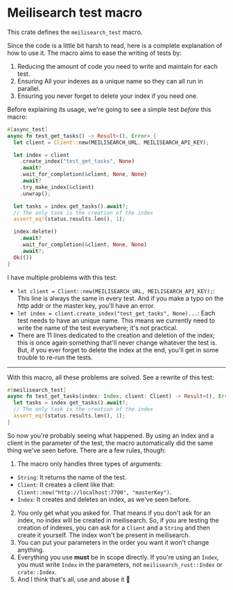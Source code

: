 # Meilisearch test macro

This crate defines the `meilisearch_test` macro.

Since the code is a little bit harsh to read, here is a complete explanation of how to use it.
The macro aims to ease the writing of tests by:

1. Reducing the amount of code you need to write and maintain for each test.
2. Ensuring All your indexes as a unique name so they can all run in parallel.
3. Ensuring you never forget to delete your index if you need one.

Before explaining its usage, we're going to see a simple test _before_ this macro:

```rust
#[async_test]
async fn test_get_tasks() -> Result<(), Error> {
  let client = Client::new(MEILISEARCH_URL, MEILISEARCH_API_KEY);

  let index = client
    .create_index("test_get_tasks", None)
    .await?
    .wait_for_completion(&client, None, None)
    .await?
    .try_make_index(&client)
    .unwrap();

  let tasks = index.get_tasks().await?;
  // The only task is the creation of the index
  assert_eq!(status.results.len(), 1);

  index.delete()
    .await?
    .wait_for_completion(&client, None, None)
    .await?;
  Ok(())
}
```

I have multiple problems with this test:

- `let client = Client::new(MEILISEARCH_URL, MEILISEARCH_API_KEY);`: This line is always the same in every test.
  And if you make a typo on the http addr or the master key, you'll have an error.
- `let index = client.create_index("test_get_tasks", None)...`: Each test needs to have an unique name.
  This means we currently need to write the name of the test everywhere; it's not practical.
- There are 11 lines dedicated to the creation and deletion of the index; this is once again something that'll never change
  whatever the test is. But, if you ever forget to delete the index at the end, you'll get in some trouble to re-run
  the tests.

---

With this macro, all these problems are solved. See a rewrite of this test:

```rust
#[meilisearch_test]
async fn test_get_tasks(index: Index, client: Client) -> Result<(), Error> {
  let tasks = index.get_tasks().await?;
  // The only task is the creation of the index
  assert_eq!(status.results.len(), 1);
}
```

So now you're probably seeing what happened. By using an index and a client in the parameter of
the test, the macro automatically did the same thing we've seen before.
There are a few rules, though:

1. The macro only handles three types of arguments:

- `String`: It returns the name of the test.
- `Client`: It creates a client like that: `Client::new("http://localhost:7700", "masterKey")`.
- `Index`: It creates and deletes an index, as we've seen before.

2. You only get what you asked for. That means if you don't ask for an index, no index will be created in meilisearch.
   So, if you are testing the creation of indexes, you can ask for a `Client` and a `String` and then create it yourself.
   The index won't be present in meilisearch.
3. You can put your parameters in the order you want it won't change anything.
4. Everything you use **must** be in scope directly. If you're using an `Index`, you must write `Index` in the parameters,
   not `meilisearch_rust::Index` or `crate::Index`.
5. And I think that's all, use and abuse it 🎉

